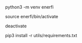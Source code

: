 python3 -m venv enerfi

source enerfi/bin/activate

deactivate

pip3 install -r utils/requirements.txt